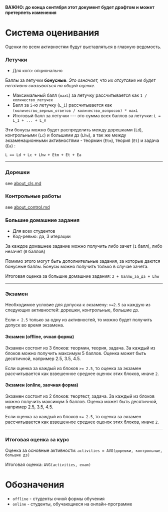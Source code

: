 
**ВАЖНО: до конца сентября этот документ будет драфтом и может претерпеть изменения**


# Система оценивания

Оценки по всем активностям будут выставляться в главную ведомость.

### Летучки

* Для кого: опционально

Баллы за летучки **бонусные**.
*Это означает, что их отсутсвие не будет негативно сказываться на общей оценке.*

- Максимальный балл (`maxL`) за летучку рассчитывается как `1 / количество_летучек`
- Балл за `i`-ю летучку (`L_i`) рассчитывается как `(количество_верных_ответов / количество_вопросов) * maxL`
- Итоговый балл за летучки --- это сумма всех баллов за летучки: `L = L_1 + ... + L_n`

Эти бонусы можно будет распределить между дорешками (`Ld`), контрольными (`Lc`) и большими дз (`Lhw`), а так же между экзаменационными активностями - теормин (`Etm`), теория (`Et`) и задача (`Ea`) :

`L == Ld + Lc + Lhw + Etm + Et + Ea`

---

### Дорешки

see [about_cls.md](/docs/about_activities/about_cls.md)

### Контрольные работы

see [about_control.md](/docs/about_activities/about_contol.md)

### Большие домашние задания

* Для всех студентов
* Код-ревью: да, 3 итерации

За каждое домашнее задание можно получить либо зачет (`1` балл), либо незачет (`0` баллов)

Помимо этого могут быть дополнительные задания, за которые даются бонусные баллы. Бонусы можно получить только в случае зачета.

Итоговая оценка за большие домашние задания: `2 + баллы_за_дз + Lhw`

---

### Экзамен

Необходимое условие для допуска к экзамену: `>=2.5` за каждую из следующих активностей: дорешки, контрольные, большие дз.

Если `< 2.5` только за одну из активностей, то можно будет получить допуск во время экзамена.

#### Экзамен (offline, очная форма)

Экзамен состоит из 3 блоков: теормин, теория, задача.  За каждый из блоков можно получить максимум 5 баллов. Оценка может быть десятичной, например 2.5, 3.5, 4.5.

Если оценка за каждый из блоков `>= 2.5`, то оценка за экзамен рассчитывается как взвешенное среднее оценок этих блоков, иначе `2`.

#### Экзамен (online, заочная форма)

Экзамен состоит из 2 блоков: теортест, задача. За каждый из блоков можно получить максимум 5 баллов. Оценка может быть десятичной, например 2.5, 3.5, 4.5.

Если оценка за каждый из блоков `>= 2.5`, то оценка за экзамен рассчитывается как взвешенное среднее оценок этих блоков, иначе `2`.

---

### Итоговая оценка за курс

Оценка за основные активности: `activities = AVG(дорешки, контрольные, большие дз)`

Итоговая оценка: `AVG(activities, exam)`

# Обозначения

- `offline` - студенты очной формы обучения
- `online` - студенты, обучающиеся на онлайн-программе
